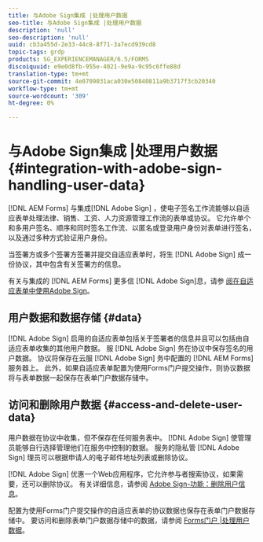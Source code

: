 ```yaml
---
title: 与Adobe Sign集成 |处理用户数据
seo-title: 与Adobe Sign集成 |处理用户数据
description: 'null'
seo-description: 'null'
uuid: cb3a455d-2e33-44c8-8f71-3a7ecd939cd8
topic-tags: grdp
products: SG_EXPERIENCEMANAGER/6.5/FORMS
discoiquuid: e9e0d8fb-955e-4021-9e9a-9c95c6ffe88d
translation-type: tm+mt
source-git-commit: 4e0709031aca030e50840811a9b3717f3cb20340
workflow-type: tm+mt
source-wordcount: '309'
ht-degree: 0%

---
```



# 与Adobe Sign集成 |处理用户数据 {#integration-with-adobe-sign-handling-user-data}

[!DNL AEM Forms] 与集成[!DNL  Adobe Sign] ，使电子签名工作流能够以自适应表单处理法律、销售、工资、人力资源管理工作流的表单或协议。 它允许单个和多用户签名、顺序和同时签名工作流、以匿名或登录用户身份对表单进行签名，以及通过多种方式验证用户身份。

当签署方或多个签署方签署并提交自适应表单时，将生 [!DNL Adobe Sign] 成一份协议，其中包含有关签署方的信息。

有关与集成的 [!DNL AEM Forms] 更多信 [!DNL Adobe Sign]息，请参 [阅在自适应表单中使用Adobe Sign](/help/forms/using/working-with-adobe-sign.md)。

## 用户数据和数据存储 {#data}

[!DNL Adobe Sign] 启用的自适应表单包括关于签署者的信息并且可以包括由自适应表单收集的其他用户数据。 服 [!DNL Adobe Sign] 务在协议中保存签名的用户数据。 协议将保存在云服 [!DNL Adobe Sign] 务中配置的 [!DNL AEM Forms] 服务器上。 此外，如果自适应表单配置为使用Forms门户提交操作，则协议数据将与表单数据一起保存在表单门户数据存储中。

## 访问和删除用户数据 {#access-and-delete-user-data}

用户数据在协议中收集，但不保存在任何服务表中。 [!DNL Adobe Sign] 使管理员能够自行选择管理他们在服务中控制的数据。 服务的隐私管 [!DNL Adobe Sign] 理员可以根据申请人的电子邮件地址列表或删除协议。

[!DNL Adobe Sign] 优惠一个Web应用程序，它允许参与者搜索协议，如果需要，还可以删除协议。 有关详细信息，请参阅 [Adobe Sign-功能：删除用户信息](https://helpx.adobe.com/sign/help/adobesign_gdpr_user_deletion.html)。

配置为使用Forms门户提交操作的自适应表单的协议数据也保存在表单门户数据存储中。 要访问和删除表单门户数据存储中的数据，请参阅 [Forms门户 |处理用户数据](/help/forms/using/forms-portal-handling-user-data.md)。
